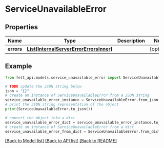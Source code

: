 # ServiceUnavailableError


## Properties

Name | Type | Description | Notes
------------ | ------------- | ------------- | -------------
**errors** | [**List[InternalServerErrorErrorsInner]**](InternalServerErrorErrorsInner.md) |  | [optional] 

## Example

```python
from felt_api.models.service_unavailable_error import ServiceUnavailableError

# TODO update the JSON string below
json = "{}"
# create an instance of ServiceUnavailableError from a JSON string
service_unavailable_error_instance = ServiceUnavailableError.from_json(json)
# print the JSON string representation of the object
print(ServiceUnavailableError.to_json())

# convert the object into a dict
service_unavailable_error_dict = service_unavailable_error_instance.to_dict()
# create an instance of ServiceUnavailableError from a dict
service_unavailable_error_from_dict = ServiceUnavailableError.from_dict(service_unavailable_error_dict)
```
[[Back to Model list]](../README.md#documentation-for-models) [[Back to API list]](../README.md#documentation-for-api-endpoints) [[Back to README]](../README.md)


